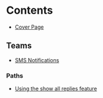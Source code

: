 # Contents

* [Cover Page](README.md)

## Teams

* [SMS Notifications](_posts/2017-04-07-sms-notifications.md)

### Paths

* [Using the show all replies feature](_posts/2017-05-17-using-the-view-all-replies-feature.md)



